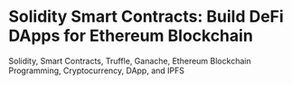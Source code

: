 # Solidity Smart Contracts: Build DeFi DApps for Ethereum Blockchain
Solidity, Smart Contracts, Truffle, Ganache, Ethereum Blockchain Programming, Cryptocurrency, DApp, and IPFS 

